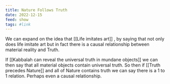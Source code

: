 ```yaml
---
title: Nature Follows Truth
date: 2022-12-15
feed: show
tags: #link
---
```


We can expand on the idea that [[Life imitates art]] , by saying that not only does life imitate art but in fact there is a causal relationship between material reality and Truth. 

If [[Kabbalah can reveal the universal truth in mundane objects]] we can then say that all material objects contain universal truth. So then if [[Truth precedes Nature]] and all of Nature contains truth we can say there is a 1 to 1 relation. Perhaps even a causal relationship.